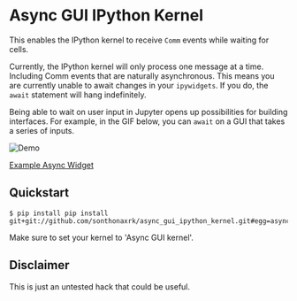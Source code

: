 # Async GUI IPython Kernel

This enables the IPython kernel to receive `Comm` events while waiting for cells.

Currently, the IPython kernel will only process one message at a time. Including Comm events that are naturally asynchronous. This means you are currently unable to await changes in your `ipywidgets`. If you do, the `await` statement will hang indefinitely.


Being able to wait on user input in Jupyter opens up possibilities for building interfaces. For example, in the GIF below, you can `await` on a GUI that takes a series of inputs. 


![Demo](https://gist.githubusercontent.com/sonthonaxrk/01a0428bd318e477686d21a8b3135534/raw/7dcd0601bab46f291821023bbe3c69fdc4477407/asnyc_widget.gif)



[Example Async Widget](https://gist.githubusercontent.com/sonthonaxrk/cf805531e9c362ae16722f6e9439814a/raw/5bbabeed1e0afec91b35eca47264e96308991136/ipywidget_async.py)

## Quickstart

    $ pip install pip install git+git://github.com/sonthonaxrk/async_gui_ipython_kernel.git#egg=async_gui_ipython_kernel
    
Make sure to set your kernel to 'Async GUI kernel'.


## Disclaimer

This is just an untested hack that could be useful.
